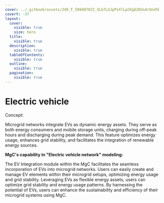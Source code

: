```yaml
---
cover: ../.gitbook/assets/240_F_508407822_XLb7LGJpPsXlLpCKg62DdsArQnd5EKvD.jpg
coverY: -37
layout:
  cover:
    visible: true
    size: hero
  title:
    visible: true
  description:
    visible: true
  tableOfContents:
    visible: true
  outline:
    visible: true
  pagination:
    visible: true
---
```


# Electric vehicle

Concept:

Microgrid networks integrate EVs as dynamic energy assets. They serve as both energy consumers and mobile storage units, charging during off-peak hours and discharging during peak demand. This feature optimizes energy usage, enhances grid stability, and facilitates the integration of renewable energy sources.

**MgC's capability in "Electric vehicle network" modeling:**

The EV Integration module within the MgC facilitates the seamless incorporation of EVs into microgrid networks. Users can easily create and manage EV elements within their microgrid setups, optimizing energy usage and grid stability. Leveraging EVs as flexible energy assets, users can optimize grid stability and energy usage patterns. By harnessing the potential of EVs, users can enhance the sustainability and efficiency of their microgrid systems using MgC.

